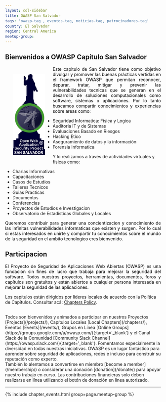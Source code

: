 ```yaml
---
layout: col-sidebar
title: OWASP San Salvador
tags: 'owasp-tag , eventos-tag, noticias-tag, patrocinadores-tag'
country: El Salvador
region: Central America
meetup-group:
---
```

## Bienvenidos a OWASP Capitulo San Salvador

<div>
<img src='assets/images/owaspLogo2.png' style='float:left;margin:25px;'/>
<p style='color:black;text-align:justify;'>
Este capitulo de San Salvador tiene como objetivo divulgar y promover las buenas prácticas vertidas en el framework OWASP
que permitan reconocer, depurar, tratar, mitigar y prevenir las vulnerabilidades tecnicas que se generan en el desarrollo de soluciones
computacionales como software, sistemas o aplicaciónes. Por lo tanto buscamos compartir conocimientos y experiencias sobre areas como:

<!--<br style='clear:left;'>-->
<ul style='margin-left:35px;'>
<li>Seguridad Informatica: Fisica y Logica</li>
<li>Auditoria IT y de Sistemas</li>
<li>Evaluaciones Basado en Riesgos</li>
<li>Hacking Etico</li>
<li>Aseguramiento de datos y la información</li>
<li>Forensia Informatica</li>
</ul>

Y lo realizamos a traves de actividades virtuales y fisicas como:

<ul>
<li>Charlas Informativas</li>
<li>Capacitaciones</li>
<li>Casos de Estudios</li>
<li>Talleres Tecnicos</li>
<li>Guias Practicas</li>
<li>Documentos</li>
<li>Conferencias</li>
<li>Proyectos de Estudios e Investigacion</li>
<li>Observatorio de Estadisticas Globales y Locales</li>
</ul>
</p>
</div>

<p style='color:black;text-align:justify;'>Queremos contribuir para generar una concientizacion y conocimiento de las infinitas 
vulnerabilidades informaticas que existen y surgen. Por lo cual si estas interesados en unirte y compartir tu conocimientos 
sobre el mundo de la seguridad en el ambito tecnologico eres bienvenido.
</p>

## Participacion
<p style='color:black;text-align:justify;'>El Proyecto de Seguridad de Aplicaciones Web Abiertas (OWASP) es una fundación sin fines de lucro que 
trabaja para mejorar la seguridad del software. Todos nuestros proyectos, herramientas, documentos, foros y capítulos son gratuitos y están abiertos
a cualquier persona interesada en mejorar la seguridad de las aplicaciones.</p>

Los capítulos están dirigidos por líderes locales de acuerdo con la Política de Capítulos. Consultar acá: [Chapters Policy](/www-policy/operational/chapters).

<br>
Todos son bienvenidos y animados a participar en nuestros Proyectos [Projects](/projects/), Capítulos Locales [Local Chapters](/chapters/), Eventos [Events](/events/), Grupos en Línea [Online Groups](https://groups.google.com/a/owasp.com/){:target='_blank'} y el Canal Slack de la Comunidad [Community Slack Channel](https://owasp.slack.com/){:target='_blank'}.
Fomentamos especialmente la diversidad en todas nuestras iniciativas. OWASP es un lugar fantástico para aprender sobre seguridad de aplicaciones, 
redes e incluso para construir su reputación como experto. 

<br>
También lo alentamos a convertirse en miembro [become a member](/membership/) 
o considerar una donación [donation](/donate/) para apoyar nuestro trabajo en curso.
Las contribuciones financieras solo deben realizarse en línea utilizando el botón de donación en línea autorizado.


<!--Next Meeting/Event  You should keep this section as it will populate your meetup events -->
---------------------
{% include chapter_events.html group=page.meetup-group %}

<!-- You should delete this comment

Standard Chapter Page Template
This is an example of a Project or Chapter page.
Please change these items to indicate the actual information you wish to present. In addition to this information, the 'front-matter' above the text should be modified to reflect your actual information.  An explanation of each of the front-matter items is below:

{front matter for this file}

```
- layout: This is the layout used by project and chapter pages.  You should leave this value as col-sidebar
- title: This is the title of your project or chapter page, usually the name.  For example, OWASP Zed Attack Proxy or OWASP Baltimore
- tags: This is a space-delimited list of tags you associate with your project or chapter.  If you are using tabs, at least one of these tags should be unique in order to be used in the tabs files (an example tab is included in this repo) 
- region: This is the region you are in according to our data
```

{copy for this file (index.md)}
Replace the text above the commented area with your information in the format below:
```
## Welcome
Include some information here about your chapter

## Participation
The Open Web Application Security Project (OWASP) is a nonprofit foundation that works to improve the security of software. All of our projects ,tools, documents, forums, and chapters are free and open to anyone interested in improving application security. 

Chapters are led by local leaders in accordance with the [Chapter Leader Handbook](/www-policy/rules-of-procedure/chapter-handbook). Financial contributions should only be made online using the authorized online donation button. To be a SPEAKER at ANY OWASP Chapter in the world simply review the [speaker agreement](/www-policy/speaker-agreement) and then contact the local chapter leader with details of what OWASP Project, independent research, or related software security topic you would like to present.

Everyone is welcome and encouraged to participate in our [Projects](/projects), [Local Chapters](/chapters), [Events](/events), [Online Groups](https://groups.google.com/a/owasp.com/){:target='_blank'}, and [Community Slack Channel](https://owasp.slack.com/){:target='_blank'}. We especially encourage diversity in all our initiatives. OWASP is a fantastic place to learn about application security, to network, and even to build your reputation as an expert. We also encourage you to be [become a member](/membership) or consider a [donation](/donate) to support our ongoing work.

## Next Meeting/Event
---------------------
{% comment %}
{% include chapter_events.html group=page.meetup-group %}
{% endcomment %}

```
{info.md}

This separate file is where you should place links to your Google Group and Meetup page. It will be automatically rendered in the column sidebar.

{leaders.md}

Another separate file that should simply include each leaders name with mailto link as a list. It will also be automatically rendered in the column sidebar.

-->
